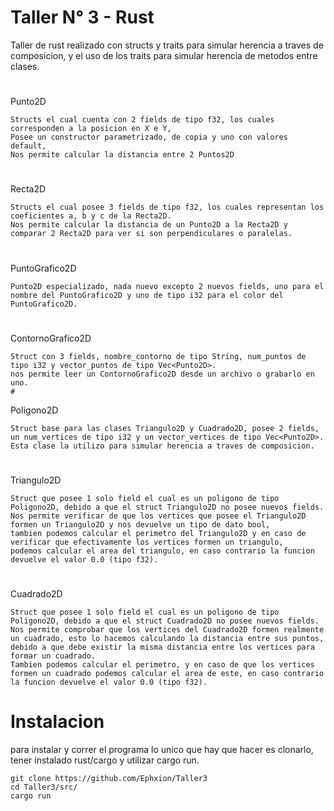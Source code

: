 # Taller N° 3 - Rust
Taller de rust realizado con structs y traits para simular herencia a traves de composicion, y el uso de los traits para simular herencia de metodos entre clases.

#
Punto2D
```
Structs el cual cuenta con 2 fields de tipo f32, los cuales corresponden a la posicion en X e Y,
Posee un constructor parametrizado, de copia y uno con valores default,
Nos permite calcular la distancia entre 2 Puntos2D
```
#
Recta2D
```
Structs el cual posee 3 fields de tipo f32, los cuales representan los coeficientes a, b y c de la Recta2D.
Nos permite calcular la distancia de un Punto2D a la Recta2D y comparar 2 Recta2D para ver si son perpendiculares o paralelas.
```
#
PuntoGrafico2D
```
Punto2D especializado, nada nuevo excepto 2 nuevos fields, uno para el nombre del PuntoGrafico2D y uno de tipo i32 para el color del PuntoGrafico2D.
```
#
ContornoGrafico2D
```
Struct con 3 fields, nombre_contorno de tipo String, num_puntos de tipo i32 y vector_puntos de tipo Vec<Punto2D>.
nos permite leer un ContornoGrafico2D desde un archivo o grabarlo en uno.
#
```
Poligono2D
```
Struct base para las clases Triangulo2D y Cuadrado2D, posee 2 fields, un num_vertices de tipo i32 y un vector_vertices de tipo Vec<Punto2D>.
Esta clase la utilizo para simular herencia a traves de composicion.
```
#
Triangulo2D
```
Struct que posee 1 solo field el cual es un poligono de tipo Poligono2D, debido a que el struct Triangulo2D no posee nuevos fields.
Nos permite verificar de que los vertices que posee el Triangulo2D formen un Triangulo2D y nos devuelve un tipo de dato bool,
tambien podemos calcular el perimetro del Triangulo2D y en caso de verificar que efectivamente los vertices formen un triangulo,
podemos calcular el area del triangulo, en caso contrario la funcion devuelve el valor 0.0 (tipo f32).
```
#
Cuadrado2D
```
Struct que posee 1 solo field el cual es un poligono de tipo Poligono2D, debido a que el struct Cuadrado2D no posee nuevos fields.
Nos permite comprobar que los vertices del Cuadrado2D formen realmente un cuadrado, esto lo hacemos calculando la distancia entre sus puntos,
debido a que debe existir la misma distancia entre los vertices para formar un cuadrado.
Tambien podemos calcular el perimetro, y en caso de que los vertices formen un cuadrado podemos calcular el area de este, en caso contrario la funcion devuelve el valor 0.0 (tipo f32).
```

# Instalacion

para instalar y correr el programa lo unico que hay que hacer es clonarlo, tener instalado rust/cargo y utilizar cargo run.

```
git clone https://github.com/Ephxion/Taller3
cd Taller3/src/
cargo run
```
